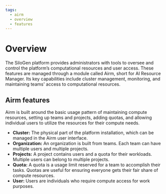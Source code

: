 ```yaml
---
tags:
  - airm
  - overview
  - features
---
```


# Overview

The SiloGen platform provides administrators with tools to oversee and control the platform’s computational resources and user access. These features are managed through a module called Airm, short for AI Resource Manager. Its key capabilities include cluster management, monitoring, and maintaining teams' access to computational resources.

## Airm features

Airm is built around the basic usage pattern of maintaining compute resources, setting up teams and projects, adding quotas, and allowing individual users to utilize the resources for their compute needs.

- **Cluster:** The physical part of the platform installation, which can be managed in the Airm user interface.
- **Organization:** An organization is built from teams. Each team can have multiple users and multiple projects.
- **Projects:** A project contains users and a quota for their workloads. Multiple users can belong to multiple projects.
- **Quota:** A quota is a usage limit reserved for a team to accomplish their tasks. Quotas are useful for ensuring everyone gets their fair share of compute resources.
- **User:** Users are individuals who require compute access for work purposes.
